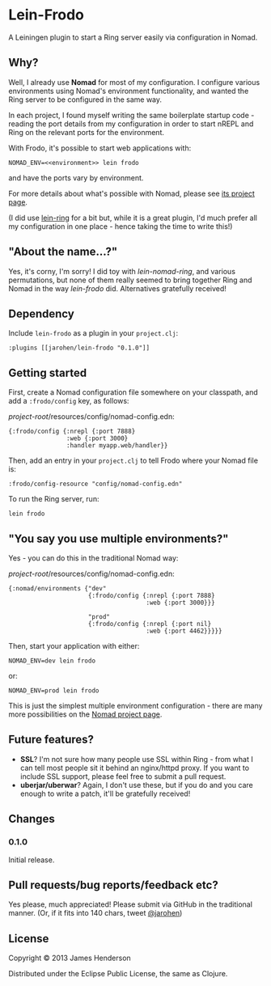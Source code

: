 # Lein-Frodo

A Leiningen plugin to start a Ring server easily via configuration in
Nomad.

## Why?

Well, I already use **Nomad** for most of my configuration. I
configure various environments using Nomad's environment
functionality, and wanted the Ring server to be configured in the same
way.

In each project, I found myself writing the same boilerplate startup
code - reading the port details from my configuration in order to
start nREPL and Ring on the relevant ports for the environment.

With Frodo, it's possible to start web applications with:

    NOMAD_ENV=<<environment>> lein frodo

and have the ports vary by environment.

For more details about what's possible with Nomad, please see
[its project page][1].

(I did use [lein-ring][2] for a bit but, while it is a great plugin,
I'd much prefer all my configuration in one place - hence taking the
time to write this!)

[1]: https://github.com/james-henderson/nomad
[2]: https://github.com/weavejester/lein-ring

## "About the name...?"

Yes, it's corny, I'm sorry! I did toy with *lein-nomad-ring*, and
various permutations, but none of them really seemed to bring together
Ring and Nomad in the way *lein-frodo* did. Alternatives gratefully
received!

## Dependency

Include `lein-frodo` as a plugin in your `project.clj`:

    :plugins [[jarohen/lein-frodo "0.1.0"]]

## Getting started

First, create a Nomad configuration file somewhere on your
classpath, and add a `:frodo/config` key, as follows:

*project-root*/resources/config/nomad-config.edn:

    {:frodo/config {:nrepl {:port 7888}
                    :web {:port 3000}
                    :handler myapp.web/handler}}
	 
Then, add an entry in your `project.clj` to tell Frodo where your
Nomad file is:

    :frodo/config-resource "config/nomad-config.edn"

To run the Ring server, run:

    lein frodo
	
## "You say you use multiple environments?"

Yes - you can do this in the traditional Nomad way:

*project-root*/resources/config/nomad-config.edn:

    {:nomad/environments {"dev"
	                      {:frodo/config {:nrepl {:port 7888}
						                  :web {:port 3000}}}
						   
					      "prod"
	                      {:frodo/config {:nrepl {:port nil}
						                  :web {:port 4462}}}}}

Then, start your application with either:

    NOMAD_ENV=dev lein frodo
	
or:
	
	NOMAD_ENV=prod lein frodo

This is just the simplest multiple environment configuration - there
are many more possibilities on the [Nomad project page][1].

## Future features?

* **SSL**? I'm not sure how many people use SSL within Ring - from
  what I can tell most people sit it behind an nginx/httpd proxy. If
  you want to include SSL support, please feel free to submit a pull
  request.
* **uberjar/uberwar**? Again, I don't use these, but if you do and you
  care enough to write a patch, it'll be gratefully received!

## Changes

### 0.1.0

Initial release.

## Pull requests/bug reports/feedback etc?

Yes please, much appreciated! Please submit via GitHub in the
traditional manner. (Or, if it fits into 140 chars,
tweet [@jarohen](https://twitter.com/jarohen))

## License

Copyright © 2013 James Henderson

Distributed under the Eclipse Public License, the same as Clojure.
